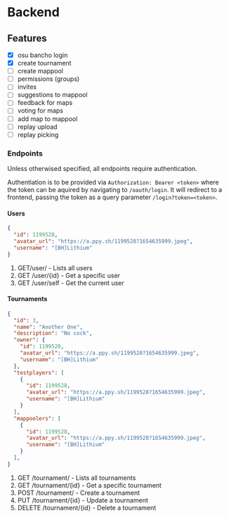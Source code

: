# Backend

## Features

- [x] osu bancho login
- [x] create tournament
- [ ] create mappool
- [ ] permissions (groups)
- [ ] invites
- [ ] suggestions to mappool
- [ ] feedback for maps
- [ ] voting for maps
- [ ] add map to mappool
- [ ] replay upload
- [ ] replay picking

### Endpoints

Unless otherwised specified, all endpoints require authentication.

Authentiation is to be provided via `Authorization: Bearer <token>` where the token can be aquired by navigating to `/oauth/login`. It will redirect to a frontend, passing the token as a query parameter `/login?token=<token>`.

#### Users

```json
{
  "id": 1199528,
  "avatar_url": "https://a.ppy.sh/1199528?1654635999.jpeg",
  "username": "[BH]Lithium"
}
```

1. GET/user/ - Lists all users
2. GET /user/{id} - Get a specific user
3. GET /user/self - Get the current user

#### Tournaments

```json
{
  "id": 3,
  "name": "Another One",
  "description": "No cock",
  "owner": {
    "id": 1199528,
    "avatar_url": "https://a.ppy.sh/1199528?1654635999.jpeg",
    "username": "[BH]Lithium"
  },
  "testplayers": [
    {
      "id": 1199528,
      "avatar_url": "https://a.ppy.sh/1199528?1654635999.jpeg",
      "username": "[BH]Lithium"
    }
  ],
  "mappoolers": [
    {
      "id": 1199528,
      "avatar_url": "https://a.ppy.sh/1199528?1654635999.jpeg",
      "username": "[BH]Lithium"
    }
  ],
}
``` 

1. GET /tournament/ - Lists all tournaments
2. GET /tournament/{id} - Get a specific tournament
3. POST /tournament/ - Create a tournament
4. PUT /tournament/{id} - Update a tournament
5. DELETE /tournament/{id} - Delete a tournament